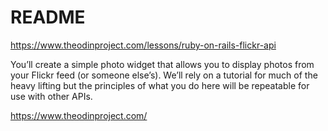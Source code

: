 # README

https://www.theodinproject.com/lessons/ruby-on-rails-flickr-api

You’ll create a simple photo widget that allows you to display photos from your Flickr feed (or someone else’s). We’ll rely on a tutorial for much of the heavy lifting but the principles of what you do here will be repeatable for use with other APIs.

https://www.theodinproject.com/